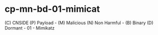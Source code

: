 # cp-mn-bd-01-mimicat

(C) CNSIDE (P) Payload - (M) Malicious (N) Non Harmful - (B) Binary (D) Dormant -  01 - Mimikatz